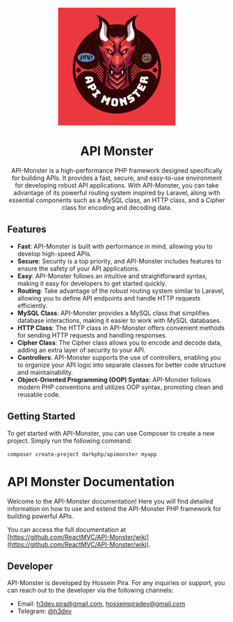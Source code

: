 <p align="center">
  <img src="https://raw.githubusercontent.com/ReactMVC/image-storage/main/API%20Monster(1).png" alt="Logo" width="270" height="270">
</p>
<div align="center">
 
# API Monster
API-Monster is a high-performance PHP framework designed specifically for building APIs. It provides a fast, secure, and easy-to-use environment for developing robust API applications. With API-Monster, you can take advantage of its powerful routing system inspired by Laravel, along with essential components such as a MySQL class, an HTTP class, and a Cipher class for encoding and decoding data.

</div>

## Features

- **Fast**: API-Monster is built with performance in mind, allowing you to develop high-speed APIs.
- **Secure**: Security is a top priority, and API-Monster includes features to ensure the safety of your API applications.
- **Easy**: API-Monster follows an intuitive and straightforward syntax, making it easy for developers to get started quickly.
- **Routing**: Take advantage of the robust routing system similar to Laravel, allowing you to define API endpoints and handle HTTP requests efficiently.
- **MySQL Class**: API-Monster provides a MySQL class that simplifies database interactions, making it easier to work with MySQL databases.
- **HTTP Class**: The HTTP class in API-Monster offers convenient methods for sending HTTP requests and handling responses.
- **Cipher Class**: The Cipher class allows you to encode and decode data, adding an extra layer of security to your API.
- **Controllers**: API-Monster supports the use of controllers, enabling you to organize your API logic into separate classes for better code structure and maintainability.
- **Object-Oriented Programming (OOP) Syntax**: API-Monster follows modern PHP conventions and utilizes OOP syntax, promoting clean and reusable code.

## Getting Started

To get started with API-Monster, you can use Composer to create a new project. Simply run the following command:

```
composer create-project darkphp/apimonster myapp
```

# API Monster Documentation

Welcome to the API-Monster documentation! Here you will find detailed information on how to use and extend the API-Monster PHP framework for building powerful APIs. 

You can access the full documentation at [https://github.com/ReactMVC/API-Monster/wiki](https://github.com/ReactMVC/API-Monster/wiki).

## Developer

API-Monster is developed by Hossein Pira. For any inquiries or support, you can reach out to the developer via the following channels:

- Email: h3dev.pira@gmail.com, hosseinpiradev@gmail.com
- Telegram: [@h3dev](https://t.me/h3dev)
